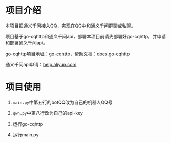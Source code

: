 # 项目介绍
本项目把通义千问接入QQ，实现在QQ中和通义千问群聊或私聊。

项目基于go-cqhttp和通义千问api，部署本项目前请先部署好go-cqhttp，并申请和部署通义千问api。

go-cqhttp项目地址：[go-cqhttp](https://github.com/Mrs4s/go-cqhttp)，帮助文档：[docs.go-cqhttp](https://docs.go-cqhttp.org/)

通义千问api申请：[help.aliyun.com](https://help.aliyun.com/zh/dashscope/developer-reference/activate-dashscope-and-create-an-api-key?spm=a2c4g.11186623.0.0.622b7419tSwXut)

# 项目使用
1. ``main.py``中第五行的botQQ改为自己的机器人QQ号

2. ``qwn.py``中第八行改为自己的api-key
3. 运行go-cqhttp
4. 运行main.py
